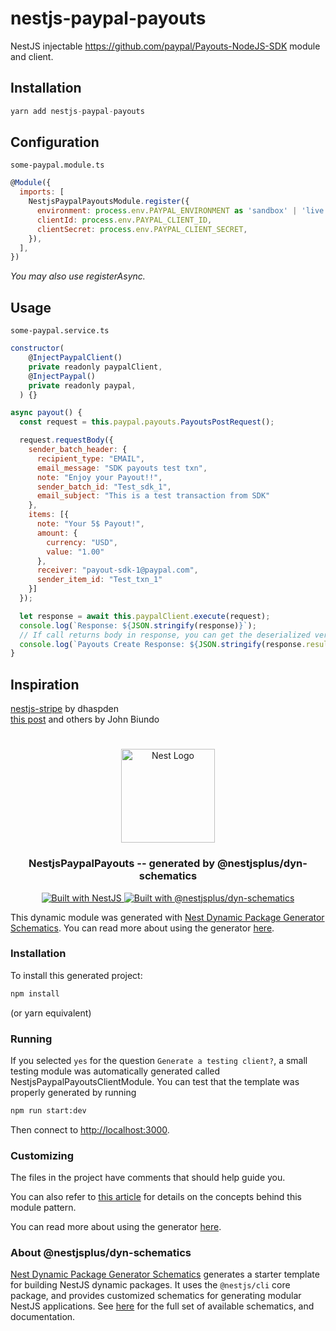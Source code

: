 # nestjs-paypal-payouts

NestJS injectable https://github.com/paypal/Payouts-NodeJS-SDK module and client.

## Installation

```js
yarn add nestjs-paypal-payouts
```

## Configuration
`some-paypal.module.ts`

```js
@Module({
  imports: [
    NestjsPaypalPayoutsModule.register({
      environment: process.env.PAYPAL_ENVIRONMENT as 'sandbox' | 'live',
      clientId: process.env.PAYPAL_CLIENT_ID,
      clientSecret: process.env.PAYPAL_CLIENT_SECRET,
    }),
  ],
})
```

_You may also use registerAsync._

## Usage
`some-paypal.service.ts`

```js
constructor(
    @InjectPaypalClient()
    private readonly paypalClient,
    @InjectPaypal()
    private readonly paypal,
  ) {}

async payout() {
  const request = this.paypal.payouts.PayoutsPostRequest();

  request.requestBody({
    sender_batch_header: {
      recipient_type: "EMAIL",
      email_message: "SDK payouts test txn",
      note: "Enjoy your Payout!!",
      sender_batch_id: "Test_sdk_1",
      email_subject: "This is a test transaction from SDK"
    },
    items: [{
      note: "Your 5$ Payout!",
      amount: {
        currency: "USD",
        value: "1.00"
      },
      receiver: "payout-sdk-1@paypal.com",
      sender_item_id: "Test_txn_1"
    }]
  });

  let response = await this.paypalClient.execute(request);
  console.log(`Response: ${JSON.stringify(response)}`);
  // If call returns body in response, you can get the deserialized version from the result attribute of the response.
  console.log(`Payouts Create Response: ${JSON.stringify(response.result)}`);
}
```

## Inspiration

[nestjs-stripe](https://github.com/dhaspden/nestjs-stripe) by dhaspden  
[this post](https://dev.to/nestjs/advanced-nestjs-how-to-build-completely-dynamic-nestjs-modules-1370) and others by John Biundo

<h1 align="center"></h1>

<div align="center">
  <a href="http://nestjs.com/" target="_blank">
    <img src="https://nestjs.com/img/logo_text.svg" width="150" alt="Nest Logo" />
  </a>
</div>

<h3 align="center">NestjsPaypalPayouts -- generated by @nestjsplus/dyn-schematics</h3>

<div align="center">
  <a href="https://nestjs.com" target="_blank">
    <img src="https://img.shields.io/badge/built%20with-NestJs-red.svg" alt="Built with NestJS">
  </a>
  <a href="https://github.com/nestjsplus/dyn-schematics" target="_blank">
    <img src="https://img.shields.io/badge/Built%20with-%40nestjsplus%2Fdyn--schematics-brightgreen" alt="Built with @nestjsplus/dyn-schematics">
  </a>
</div>

This dynamic module was generated with [Nest Dynamic Package Generator Schematics](https://github.com/nestjsplus/dyn-schematics). You can read more about using the generator [here](https://github.com/nestjsplus/dyn-schematics).

### Installation

To install this generated project:

```bash
npm install
```

(or yarn equivalent)

### Running

If you selected `yes` for the question `Generate a testing client?`, a small testing module was automatically generated
called NestjsPaypalPayoutsClientModule. You can test that the template was properly generated by running

```bash
npm run start:dev
```

Then connect to [http://localhost:3000](http://localhost:3000).

### Customizing

The files in the project have comments that should help guide you.

You can also refer to [this article](https://dev.to/nestjs/advanced-nestjs-how-to-build-completely-dynamic-nestjs-modules-1370) for details on the concepts behind this module pattern.

You can read more about using the generator [here](https://github.com/nestjsplus/dyn-schematics).

### About @nestjsplus/dyn-schematics

[Nest Dynamic Package Generator Schematics](https://github.com/nestjsplus/dyn-schematics) generates a starter template for building NestJS dynamic packages. It uses the `@nestjs/cli` core package, and provides customized schematics for generating modular NestJS applications. See [here](https://github.com/nestjsplus/dyn-schematics) for the full set of available schematics, and documentation.
